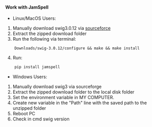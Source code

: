 #### Work with JamSpell
* Linux/MacOS Users:
1. Manually download swig3.0.12 via [sourceforce](http://prdownloads.sourceforge.net/swig/swig-3.0.12.tar.gz)
2. Extract the zipped download folder
3. Run the following via terminal:
```
    Downloads/swig-3.0.12/configure && make && make install
```
4. Run:
```python
    pip install jamspell
```
* Windows Users:
1. Manually download swig3 via sourceforge
2. Extract the zipped download folder to the local disk folder
3. Set the environment variable in MY COMPUTER. 
4. Create new variable in the "Path" line with the saved path to the unzipped folder
5. Reboot PC
6. Check in cmd swig version
